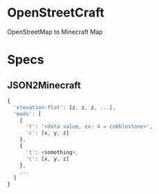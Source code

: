 OpenStreetCraft
===============

OpenStreetMap to Minecraft Map

# Specs

## JSON2Minecraft

```javascript
{
  'elevation-flat': [z, z, z, ...],
  'mods': [
    {
      't': '<data value, ex: 4 = cobblestone>',
      'c': [x, y, z]
    },
    {
      't': <something>,
      'c': [x, y, z]
    },
    ...
  ]
}

```
